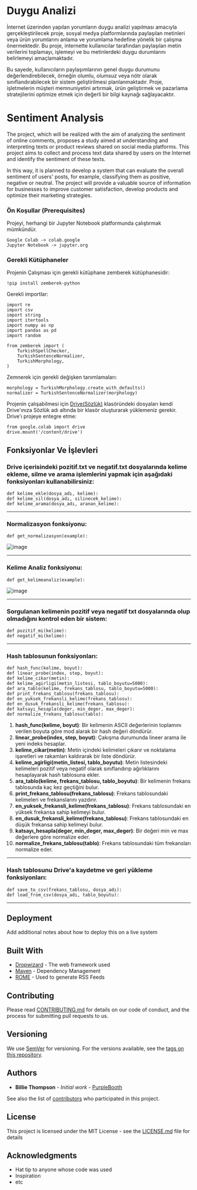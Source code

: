 # Duygu Analizi

İnternet üzerinden yapılan yorumların duygu analizi yapılması amacıyla gerçekleştirilecek proje, sosyal medya platformlarında paylaşılan metinleri veya ürün yorumlarını anlama ve yorumlama hedefine yönelik bir çalışma önermektedir. Bu proje, internette kullanıcılar tarafından paylaşılan metin verilerini toplamayı, işlemeyi ve bu metinlerdeki duygu durumlarını belirlemeyi amaçlamaktadır.

Bu sayede, kullanıcıların paylaşımlarının genel duygu durumunu değerlendirebilecek, örneğin olumlu, olumsuz veya nötr olarak sınıflandırabilecek bir sistem geliştirilmesi planlanmaktadır. Proje, işletmelerin müşteri memnuniyetini artırmak, ürün geliştirmek ve pazarlama stratejilerini optimize etmek için değerli bir bilgi kaynağı sağlayacaktır.

# Sentiment Analysis

The project, which will be realized with the aim of analyzing the sentiment of online comments, proposes a study aimed at understanding and interpreting texts or product reviews shared on social media platforms. This project aims to collect and process text data shared by users on the Internet and identify the sentiment of these texts.

In this way, it is planned to develop a system that can evaluate the overall sentiment of users' posts, for example, classifying them as positive, negative or neutral. The project will provide a valuable source of information for businesses to improve customer satisfaction, develop products and optimize their marketing strategies.

### Ön Koşullar (Prerequisites)

Projeyi, herhangi bir Jupyter Notebook platformunda çalıştırmak mümkündür.

```
Google Colab -> colab.google
Jupyter Notebook -> jupyter.org
```

### Gerekli Kütüphaneler

Projenin Çalışması için gerekli kütüphane zemberek kütüphanesidir:

```
!pip install zemberek-python
```

Gerekli importlar:

```
import re
import csv
import string
import itertools
import numpy as np
import pandas as pd
import random

from zemberek import (
    TurkishSpellChecker,
    TurkishSentenceNormalizer,
    TurkishMorphology,
)
```

Zemnerek için gerekli değişken tanımlamaları:

```
morphology = TurkishMorphology.create_with_defaults()
normalizer = TurkishSentenceNormalizer(morphology)
```

Projenin çalışabilmesi için [Drive(Sözlük)](https://github.com/enescidem/Sentiment-Analysis/tree/main/Drive(S%C3%B6zl%C3%BCk)) klasöründeki dosyaları kendi Drive'ınıza Sözlük adı altında bir klasör oluşturarak yüklemeniz gerekir.
Drive'ı projeye entegre etme:
```
from google.colab import drive
drive.mount('/content/drive')
```

## Fonksiyonlar Ve İşlevleri

### Drive içerisindeki pozitif.txt ve negatif.txt dosyalarında kelime ekleme, silme ve arama işlemlerini yapmak için aşağıdaki fonksiyonları kullanabilirsiniz:
```
def kelime_ekle(dosya_adı, kelime):
def kelime_sil(dosya_adı, silinecek_kelime):
def kelime_arama(dosya_adı, aranan_kelime):
```
---

### Normalizasyon fonksiyonu:
```
def get_normalizasyon(example):
```
![image](https://github.com/enescidem/Sentiment-Analysis/assets/92892867/c0aaac0f-63ab-4ca3-a40b-130913981712)

---
### Kelime Analiz fonksiyonu:
```
def get_kelimeanaliz(example):
```
![image](https://github.com/enescidem/Sentiment-Analysis/assets/92892867/4c3b2cac-57f0-4014-b9ca-f06265643dcd)

---
### Sorgulanan kelimenin pozitif veya negatif txt dosyalarında olup olmadığını kontrol eden bir sistem:
```
def pozitif_mi(kelime):
def negatif_mi(kelime):
```
---
### Hash tablosunun fonksiyonları:
```
def hash_func(kelime, boyut):
def linear_probe(index, step, boyut):
def kelime_cikar(metin):
def kelime_agirligi(metin_listesi, tablo_boyutu=5000):
def ara_tablo(kelime, frekans_tablosu, tablo_boyutu=5000):
def print_frekans_tablosu(frekans_tablosu):
def en_yuksek_frekansli_kelime(frekans_tablosu):
def en_dusuk_frekansli_kelime(frekans_tablosu):
def katsayı_hesapla(deger, min_deger, max_deger):
def normalize_frekans_tablosu(tablo):
```
1. **hash_func(kelime, boyut)**: Bir kelimenin ASCII değerlerinin toplamını verilen boyuta göre mod alarak bir hash değeri döndürür.
2. **linear_probe(index, step, boyut)**: Çakışma durumunda lineer arama ile yeni indeks hesaplar.
3. **kelime_cikar(metin)**: Metin içindeki kelimeleri çıkarır ve noktalama işaretleri ve rakamları kaldırarak bir liste döndürür.
4. **kelime_agirligi(metin_listesi, tablo_boyutu)**: Metin listesindeki kelimeleri pozitif veya negatif olarak sınıflandırıp ağırlıklarını hesaplayarak hash tablosuna ekler.
5. **ara_tablo(kelime, frekans_tablosu, tablo_boyutu)**: Bir kelimenin frekans tablosunda kaç kez geçtiğini bulur.
6. **print_frekans_tablosu(frekans_tablosu)**: Frekans tablosundaki kelimeleri ve frekanslarını yazdırır.
7. **en_yuksek_frekansli_kelime(frekans_tablosu)**: Frekans tablosundaki en yüksek frekansa sahip kelimeyi bulur.
8. **en_dusuk_frekansli_kelime(frekans_tablosu)**: Frekans tablosundaki en düşük frekansa sahip kelimeyi bulur.
9. **katsayı_hesapla(deger, min_deger, max_deger)**: Bir değeri min ve max değerlere göre normalize eder.
10. **normalize_frekans_tablosu(tablo)**: Frekans tablosundaki tüm frekansları normalize eder.
---
### Hash tablosunu Drive'a kaydetme ve geri yükleme fonksiyonları:
```
def save_to_csv(frekans_tablosu, dosya_adı):
def load_from_csv(dosya_adı, tablo_boyutu):
```
---


## Deployment

Add additional notes about how to deploy this on a live system

## Built With

* [Dropwizard](http://www.dropwizard.io/1.0.2/docs/) - The web framework used
* [Maven](https://maven.apache.org/) - Dependency Management
* [ROME](https://rometools.github.io/rome/) - Used to generate RSS Feeds

## Contributing

Please read [CONTRIBUTING.md](https://gist.github.com/PurpleBooth/b24679402957c63ec426) for details on our code of conduct, and the process for submitting pull requests to us.

## Versioning

We use [SemVer](http://semver.org/) for versioning. For the versions available, see the [tags on this repository](https://github.com/your/project/tags). 

## Authors

* **Billie Thompson** - *Initial work* - [PurpleBooth](https://github.com/PurpleBooth)

See also the list of [contributors](https://github.com/your/project/contributors) who participated in this project.

## License

This project is licensed under the MIT License - see the [LICENSE.md](LICENSE.md) file for details

## Acknowledgments

* Hat tip to anyone whose code was used
* Inspiration
* etc
